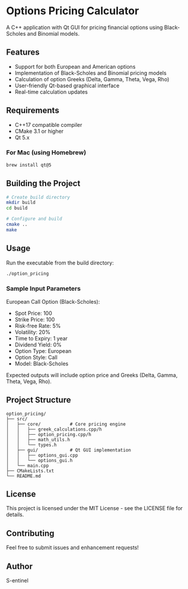 # Options Pricing Calculator

A C++ application with Qt GUI for pricing financial options using Black-Scholes and Binomial models.

## Features

- Support for both European and American options
- Implementation of Black-Scholes and Binomial pricing models
- Calculation of option Greeks (Delta, Gamma, Theta, Vega, Rho)
- User-friendly Qt-based graphical interface
- Real-time calculation updates

## Requirements

- C++17 compatible compiler
- CMake 3.1 or higher
- Qt 5.x

### For Mac (using Homebrew)
```bash
brew install qt@5
```

## Building the Project

```bash
# Create build directory
mkdir build
cd build

# Configure and build
cmake ..
make
```

## Usage

Run the executable from the build directory:
```bash
./option_pricing
```

### Sample Input Parameters

European Call Option (Black-Scholes):
- Spot Price: 100
- Strike Price: 100
- Risk-free Rate: 5%
- Volatility: 20%
- Time to Expiry: 1 year
- Dividend Yield: 0%
- Option Type: European
- Option Style: Call
- Model: Black-Scholes

Expected outputs will include option price and Greeks (Delta, Gamma, Theta, Vega, Rho).

## Project Structure

```
option_pricing/
├── src/
│   ├── core/           # Core pricing engine
│   │   ├── greek_calculations.cpp/h
│   │   ├── option_pricing.cpp/h
│   │   ├── math_utils.h
│   │   └── types.h
│   ├── gui/            # Qt GUI implementation
│   │   ├── options_gui.cpp
│   │   └── options_gui.h
│   └── main.cpp
├── CMakeLists.txt
└── README.md
```

## License

This project is licensed under the MIT License - see the LICENSE file for details.


## Contributing

Feel free to submit issues and enhancement requests!

## Author

S-entinel
